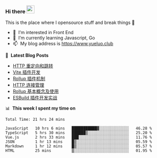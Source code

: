 ### Hi there <a href="https://www.yueluo.club/"><img src="https://media.giphy.com/media/hvRJCLFzcasrR4ia7z/giphy.gif" width="25px"></a>
This is the place where I opensource stuff and break things :rofl:

- 👀 &nbsp;I’m interested in Front End
- 🌱 &nbsp;I’m currently learning Javascript, Go
- 📫 &nbsp;My blog address is https://www.yueluo.club

📕 &nbsp;**Latest Blog Posts**

<!-- BLOG-POST-LIST:START -->
- [HTTP 重定向和跳转](https://www.yueluo.club/detail?articleId=626f677365e52c4388405e25)
- [Vite 插件开发](https://www.yueluo.club/detail?articleId=626e8ffc65e52c4388405a30)
- [Rollup 插件机制](https://www.yueluo.club/detail?articleId=626b187965e52c4388404749)
- [HTTP 连接管理](https://www.yueluo.club/detail?articleId=626a944065e52c438840436f)
- [Rollup 基本概念及使用](https://www.yueluo.club/detail?articleId=6269cd3e65e52c4388403dd2)
- [ESBuild 插件开发实战](https://www.yueluo.club/detail?articleId=626807fb65e52c4388402fc0)
<!-- BLOG-POST-LIST:END -->

📊 &nbsp;**This week I spent my time on**

<!--START_SECTION:waka-->

```text
Total Time: 21 hrs 24 mins

JavaScript   10 hrs 6 mins   ███████████▓░░░░░░░░░░░░░   46.28 %
TypeScript   5 hrs 30 mins   ██████▒░░░░░░░░░░░░░░░░░░   25.20 %
Vue.js       2 hrs 33 mins   ███░░░░░░░░░░░░░░░░░░░░░░   11.76 %
JSON         1 hr 13 mins    █▒░░░░░░░░░░░░░░░░░░░░░░░   05.59 %
Markdown     1 hr 12 mins    █▒░░░░░░░░░░░░░░░░░░░░░░░   05.57 %
HTML         25 mins         ▒░░░░░░░░░░░░░░░░░░░░░░░░   01.95 %
```

<!--END_SECTION:waka-->